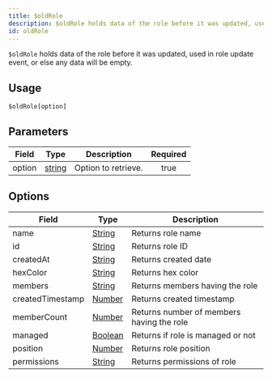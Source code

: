 ```yaml
---
title: $oldRole
description: $oldRole holds data of the role before it was updated, used in role update event, or else any data will be empty.
id: oldRole
---
```


`$oldRole` holds data of the role before it was updated, used in role update event, or else any data will be empty.

## Usage

```aoi
$oldRole[option]
```

## Parameters

| Field  | Type                                                                                              | Description         | Required |
| ------ | ------------------------------------------------------------------------------------------------- | ------------------- | :------: |
| option | [string](https://developer.mozilla.org/en-US/docs/Web/JavaScript/Reference/Global_Objects/String) | Option to retrieve. |   true   |

## Options

| Field            | Type                                                                                                | Description                               |
| ---------------- | --------------------------------------------------------------------------------------------------- | ----------------------------------------- |
| name             | [String](https://developer.mozilla.org/en-US/docs/Web/JavaScript/Reference/Global_Objects/String)   | Returns role name                         |
| id               | [String](https://developer.mozilla.org/en-US/docs/Web/JavaScript/Reference/Global_Objects/String)   | Returns role ID                           |
| createdAt        | [String](https://developer.mozilla.org/en-US/docs/Web/JavaScript/Reference/Global_Objects/String)   | Returns created date                      |
| hexColor         | [String](https://developer.mozilla.org/en-US/docs/Web/JavaScript/Reference/Global_Objects/String)   | Returns hex color                         |
| members          | [String](https://developer.mozilla.org/en-US/docs/Web/JavaScript/Reference/Global_Objects/String)   | Returns members having the role           |
| createdTimestamp | [Number](https://developer.mozilla.org/en-US/docs/Web/JavaScript/Reference/Global_Objects/Number)   | Returns created timestamp                 |
| memberCount      | [Number](https://developer.mozilla.org/en-US/docs/Web/JavaScript/Reference/Global_Objects/Number)   | Returns number of members having the role |
| managed          | [Boolean](https://developer.mozilla.org/en-US/docs/Web/JavaScript/Reference/Global_Objects/Boolean) | Returns if role is managed or not         |
| position         | [Number](https://developer.mozilla.org/en-US/docs/Web/JavaScript/Reference/Global_Objects/Number)   | Returns role position                     |
| permissions      | [String](https://developer.mozilla.org/en-US/docs/Web/JavaScript/Reference/Global_Objects/String)   | Returns permissions of role               |
